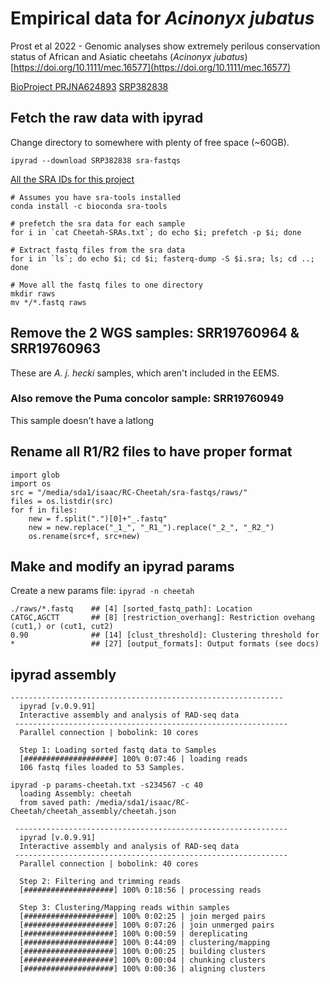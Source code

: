 # Empirical data for *Acinonyx jubatus*

Prost et al 2022 - Genomic analyses show extremely perilous conservation
status of African and Asiatic cheetahs (*Acinonyx jubatus*)  
[https://doi.org/10.1111/mec.16577](https://doi.org/10.1111/mec.16577)

[BioProject PRJNA624893](https://www.ncbi.nlm.nih.gov/bioproject/PRJNA624893)
[SRP382838](https://trace.ncbi.nlm.nih.gov/Traces/?view=study&acc=SRP382838)

## Fetch the raw data with ipyrad

Change directory to somewhere with plenty of free space (~60GB).

`ipyrad --download SRP382838 sra-fastqs`

[All the SRA IDs for this project](Cheetah-SRAs.txt)

```
# Assumes you have sra-tools installed
conda install -c bioconda sra-tools

# prefetch the sra data for each sample
for i in `cat Cheetah-SRAs.txt`; do echo $i; prefetch -p $i; done

# Extract fastq files from the sra data
for i in `ls`; do echo $i; cd $i; fasterq-dump -S $i.sra; ls; cd ..; done

# Move all the fastq files to one directory
mkdir raws
mv */*.fastq raws
```

## Remove the 2 WGS samples: SRR19760964 & SRR19760963
These are *A. j. hecki* samples, which aren't included in the EEMS.

### Also remove the Puma concolor sample: SRR19760949
This sample doesn't have a latlong

## Rename all R1/R2 files to have proper format
```
import glob
import os
src = "/media/sda1/isaac/RC-Cheetah/sra-fastqs/raws/"
files = os.listdir(src)
for f in files:
    new = f.split(".")[0]+"_.fastq"
    new = new.replace("_1_", "_R1_").replace("_2_", "_R2_")
    os.rename(src+f, src+new)
```

## Make and modify an ipyrad params
Create a new params file: `ipyrad -n cheetah`

```
./raws/*.fastq    ## [4] [sorted_fastq_path]: Location 
CATGC,AGCTT       ## [8] [restriction_overhang]: Restriction ovehang (cut1,) or (cut1, cut2)
0.90              ## [14] [clust_threshold]: Clustering threshold for
*                 ## [27] [output_formats]: Output formats (see docs)
```

## ipyrad assembly

```
-------------------------------------------------------------
  ipyrad [v.0.9.91]
  Interactive assembly and analysis of RAD-seq data
 ------------------------------------------------------------- 
  Parallel connection | bobolink: 10 cores
  
  Step 1: Loading sorted fastq data to Samples
  [####################] 100% 0:07:46 | loading reads          
  106 fastq files loaded to 53 Samples.

ipyrad -p params-cheetah.txt -s234567 -c 40
  loading Assembly: cheetah
  from saved path: /media/sda1/isaac/RC-Cheetah/cheetah_assembly/cheetah.json

 -------------------------------------------------------------
  ipyrad [v.0.9.91]
  Interactive assembly and analysis of RAD-seq data
 ------------------------------------------------------------- 
  Parallel connection | bobolink: 40 cores
  
  Step 2: Filtering and trimming reads
  [####################] 100% 0:18:56 | processing reads     
  
  Step 3: Clustering/Mapping reads within samples
  [####################] 100% 0:02:25 | join merged pairs      
  [####################] 100% 0:07:26 | join unmerged pairs    
  [####################] 100% 0:00:59 | dereplicating          
  [####################] 100% 0:44:09 | clustering/mapping     
  [####################] 100% 0:00:25 | building clusters      
  [####################] 100% 0:00:04 | chunking clusters      
  [####################] 100% 0:00:36 | aligning clusters      
```

